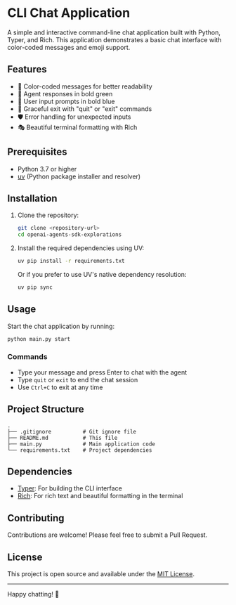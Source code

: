 # CLI Chat Application

A simple and interactive command-line chat application built with Python, Typer, and Rich. This application demonstrates a basic chat interface with color-coded messages and emoji support.

## Features

- 🎨 Color-coded messages for better readability
- 🤖 Agent responses in bold green
- 👤 User input prompts in bold blue
- 🚪 Graceful exit with "quit" or "exit" commands
- 🛡️ Error handling for unexpected inputs
- 🎭 Beautiful terminal formatting with Rich

## Prerequisites

- Python 3.7 or higher
- [uv](https://github.com/astral-sh/uv) (Python package installer and resolver)

## Installation

1. Clone the repository:
   ```bash
   git clone <repository-url>
   cd openai-agents-sdk-explorations
   ```

2. Install the required dependencies using UV:
   ```bash
   uv pip install -r requirements.txt
   ```

   Or if you prefer to use UV's native dependency resolution:
   ```bash
   uv pip sync
   ```

## Usage

Start the chat application by running:

```bash
python main.py start
```

### Commands

- Type your message and press Enter to chat with the agent
- Type `quit` or `exit` to end the chat session
- Use `Ctrl+C` to exit at any time

## Project Structure

```
.
├── .gitignore          # Git ignore file
├── README.md           # This file
├── main.py             # Main application code
└── requirements.txt    # Project dependencies
```

## Dependencies

- [Typer](https://typer.tiangolo.com/): For building the CLI interface
- [Rich](https://github.com/Textualize/rich): For rich text and beautiful formatting in the terminal

## Contributing

Contributions are welcome! Please feel free to submit a Pull Request.

## License

This project is open source and available under the [MIT License](LICENSE).

---

Happy chatting! 👋
